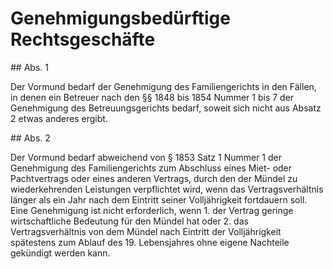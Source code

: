 # Genehmigungsbedürftige Rechtsgeschäfte



\#\# Abs. 1

 Der Vormund bedarf der Genehmigung des Familiengerichts in den Fällen, in denen ein Betreuer nach den §§ 1848 bis 1854 Nummer 1 bis 7 der Genehmigung des Betreuungsgerichts bedarf, soweit sich nicht aus Absatz 2 etwas anderes ergibt.

\#\# Abs. 2

 Der Vormund bedarf abweichend von § 1853 Satz 1 Nummer 1 der Genehmigung des Familiengerichts zum Abschluss eines Miet\- oder Pachtvertrags oder eines anderen Vertrags, durch den der Mündel zu wiederkehrenden Leistungen verpflichtet wird, wenn das Vertragsverhältnis länger als ein Jahr nach dem Eintritt seiner Volljährigkeit fortdauern soll. Eine Genehmigung ist nicht erforderlich, wenn  1\.
 der Vertrag geringe wirtschaftliche Bedeutung für den Mündel hat oder
 2\.
 das Vertragsverhältnis von dem Mündel nach Eintritt der Volljährigkeit spätestens zum Ablauf des 19\. Lebensjahres ohne eigene Nachteile gekündigt werden kann.
 

